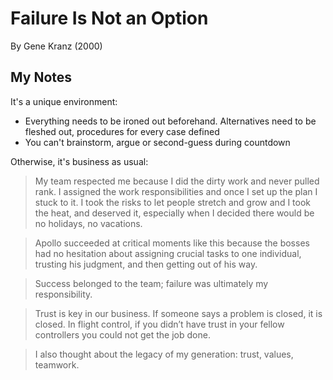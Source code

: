 # Failure Is Not an Option

By Gene Kranz (2000)

## My Notes

It's a unique environment:

- Everything needs to be ironed out beforehand. Alternatives need to be fleshed out, procedures for every case defined
- You can't brainstorm, argue or second-guess during countdown

Otherwise, it's business as usual:

> My team respected me because I did the dirty work and never pulled rank. I assigned the work responsibilities and once I set up the plan I stuck to it. I took the risks to let people stretch and grow and I took the heat, and deserved it, especially when I decided there would be no holidays, no vacations.

> Apollo succeeded at critical moments like this because the bosses had no hesitation about assigning crucial tasks to one individual, trusting his judgment, and then getting out of his way.

> Success belonged to the team; failure was ultimately my responsibility.

> Trust is key in our business. If someone says a problem is closed, it is closed. In flight control, if you didn’t have trust in your fellow controllers you could not get the job done.

> I also thought about the legacy of my generation: trust, values, teamwork.